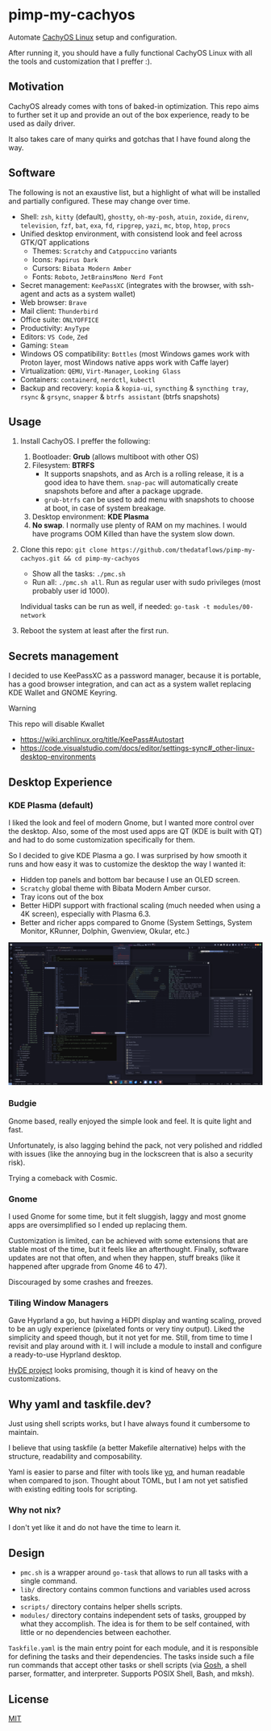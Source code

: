 # pimp-my-cachyos

Automate [CachyOS Linux](https://cachyos.org/) setup and configuration.

After running it, you should have a fully functional CachyOS Linux with all the tools and customization that I preffer :).

## Motivation

CachyOS already comes with tons of baked-in optimization. This repo aims to further set it up and provide an out of the box experience, ready to be used as daily driver.

It also takes care of many quirks and gotchas that I have found along the way.

## Software

The following is not an exaustive list, but a highlight of what will be installed and partially configured. These may change over time.

- Shell: `zsh`, `kitty` (default), `ghostty`, `oh-my-posh`, `atuin`, `zoxide`, `direnv`, `television`, `fzf`, `bat`, `exa`, `fd`, `ripgrep`, `yazi`, `mc`, `btop`, `htop`, `procs`
- Unified desktop environment, with consistend look and feel across GTK/QT applications
  - Themes: `Scratchy` and `Catppuccino` variants
  - Icons: `Papirus Dark`
  - Cursors: `Bibata Modern Amber`
  - Fonts: `Roboto`, `JetBrainsMono Nerd Font`
- Secret management: `KeePassXC` (integrates with the browser, with ssh-agent and acts as a system wallet)
- Web browser: `Brave`
- Mail client: `Thunderbird`
- Office suite: `ONLYOFFICE`
- Productivity: `AnyType`
- Editors: `VS Code`, `Zed`
- Gaming: `Steam`
- Windows OS compatibility: `Bottles` (most Windows games work with Proton layer, most Windows native apps work with Caffe layer)
- Virtualization: `QEMU`, `Virt-Manager`, `Looking Glass`
- Containers: `containerd`, `nerdctl`, `kubectl`
- Backup and recovery: `kopia` & `kopia-ui`, `syncthing` & `syncthing tray`, `rsync` & `grsync`, `snapper` & `btrfs assistant` (btrfs snapshots)

## Usage

1. Install CachyOS. I preffer the following:
   1. Bootloader: **Grub** (allows multiboot with other OS)
   2. Filesystem: **BTRFS**
      - It supports snapshots, and as Arch is a rolling release, it is a good idea to have them. `snap-pac` will automatically create snapshots before and after a package upgrade.
      - `grub-btrfs` can be used to add menu with snapshots to choose at boot, in case of system breakage.
   3. Desktop environment: **KDE Plasma**
   4. **No swap**. I normally use plenty of RAM on my machines. I would have programs OOM Killed than have the system slow down.

2. Clone this repo: `git clone https://github.com/thedataflows/pimp-my-cachyos.git && cd pimp-my-cachyos`

   - Show all the tasks: `./pmc.sh`
   - Run all: `./pmc.sh all`. Run as regular user with sudo privileges (most probably user id 1000).

   Individual tasks can be run as well, if needed: `go-task -t modules/00-network`

3. Reboot the system at least after the first run.

## Secrets management

I decided to use KeePassXC as a password manager, because it is portable, has a good browser integration, and can act as a system wallet replacing KDE Wallet and GNOME Keyring.

> [!WARNING]
> This repo will disable Kwallet

- <https://wiki.archlinux.org/title/KeePass#Autostart>
- <https://code.visualstudio.com/docs/editor/settings-sync#_other-linux-desktop-environments>

## Desktop Experience

### KDE Plasma (default)

I liked the look and feel of modern Gnome, but I wanted more control over the desktop. Also, some of the most used apps are QT (KDE is built with QT) and had to do some customization specifically for them.

So I decided to give KDE Plasma a go. I was surprised by how smooth it runs and how easy it was to customize the desktop the way I wanted it:

- Hidden top panels and bottom bar because I use an OLED screen.
- `Scratchy` global theme with Bibata Modern Amber cursor.
- Tray icons out of the box
- Better HiDPI support with fractional scaling (much needed when using a 4K screen), especially with Plasma 6.3.
- Better and richer apps compared to Gnome (System Settings, System Monitor, KRunner, Dolphin, Gwenview, Okular, etc.)

![KDE Plasma](screenshot1.png)

### Budgie

Gnome based, really enjoyed the simple look and feel. It is quite light and fast.

Unfortunately, is also lagging behind the pack, not very polished and riddled with issues (like the annoying bug in the lockscreen that is also a security risk).

Trying a comeback with Cosmic.

### Gnome

I used Gnome for some time, but it felt sluggish, laggy and most gnome apps are oversimplified so I ended up replacing them.

Customization is limited, can be achieved with some extensions that are stable most of the time, but it feels like an afterthought. Finally, software updates are not that often, and when they happen, stuff breaks (like it happened after upgrade from Gnome 46 to 47).

Discouraged by some crashes and freezes.

### Tiling Window Managers

Gave Hyprland a go, but having a HiDPI display and wanting scaling, proved to be an ugly experience (pixelated fonts or very tiny output). Liked the simplicity and speed though, but it not yet for me. Still, from time to time I revisit and play around with it. I will include a module to install and configure a ready-to-use Hyprland desktop.

[HyDE project](https://github.com/HyDE-Project/HyDE) looks promising, though it is kind of heavy on the customizations.

## Why yaml and taskfile.dev?

Just using shell scripts works, but I have always found it cumbersome to maintain.

I believe that using taskfile (a better Makefile alternative) helps with the structure, readability and composability.

Yaml is easier to parse and filter with tools like [yq](https://mikefarah.gitbook.io/yq), and human readable when compared to json. Thought about TOML, but I am not yet satisfied with existing editing tools for scripting.

### Why not nix?

I don't yet like it and do not have the time to learn it.

## Design

- `pmc.sh` is a wrapper around `go-task` that allows to run all tasks with a single command.
- `lib/` directory contains common functions and variables used across tasks.
- `scripts/` directory contains helper shells scripts.
- `modules/` directory contains independent sets of tasks, groupped by what they accomplish. The idea is for them to be self contained, with little or no dependencies between eachother.

`Taskfile.yaml` is the main entry point for each module, and it is responsible for defining the tasks and their dependencies. The tasks inside such a file run commands that accept other tasks or shell scripts (via [Gosh](https://github.com/mvdan/sh), a shell parser, formatter, and interpreter. Supports POSIX Shell, Bash, and mksh).

## License

[MIT](LICENSE)
